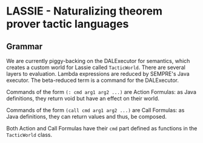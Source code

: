 # LASSIE - Naturalizing theorem prover tactic languages

## Grammar

We are currently piggy-backing on the DALExecutor for semantics, which creates a custom world for Lassie called `TacticWorld`. There are several layers to evaluation. Lambda expressions are reduced by SEMPRE's Java executor. The beta-reduced term is a command for the DALExecutor.

Commands of the form `(: cmd arg1 arg2 ...)` are Action Formulas: as Java definitions, they return void but have an effect on their world.

Commands of the form `(call cmd arg1 arg2 ...)` are Call Formulas: as Java definitions, they can return values and thus, be composed.

Both Action and Call Formulas have their `cmd` part defined as functions in the `TacticWorld` class.
